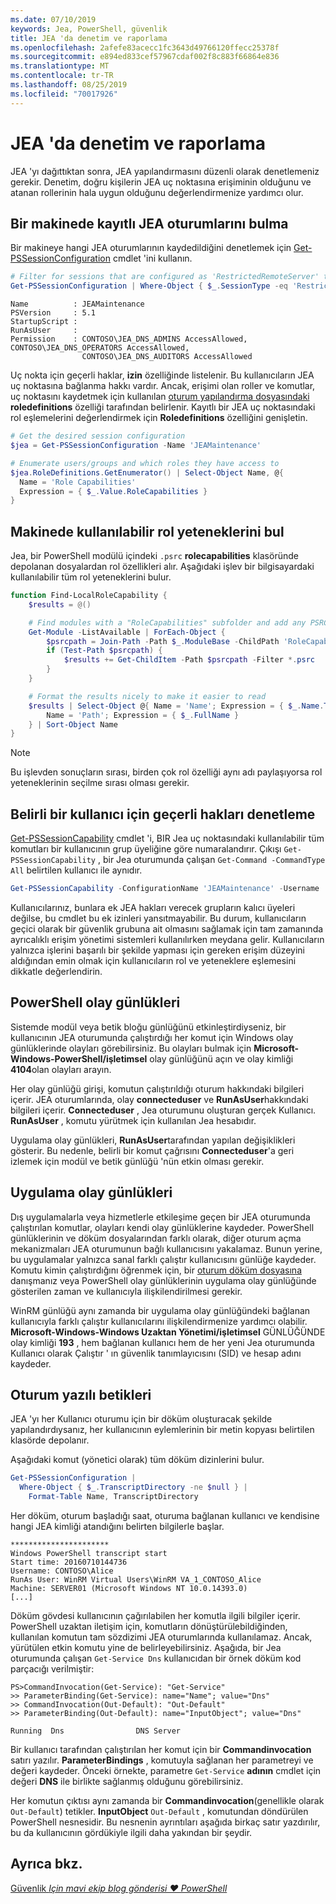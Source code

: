 ```yaml
---
ms.date: 07/10/2019
keywords: Jea, PowerShell, güvenlik
title: JEA 'da denetim ve raporlama
ms.openlocfilehash: 2afefe83acecc1fc3643d49766120ffecc25378f
ms.sourcegitcommit: e894ed833cef57967cdaf002f8c883f66864e836
ms.translationtype: MT
ms.contentlocale: tr-TR
ms.lasthandoff: 08/25/2019
ms.locfileid: "70017926"
---
```

# <a name="auditing-and-reporting-on-jea"></a>JEA 'da denetim ve raporlama

JEA 'yı dağıttıktan sonra, JEA yapılandırmasını düzenli olarak denetlemeniz gerekir. Denetim, doğru kişilerin JEA uç noktasına erişiminin olduğunu ve atanan rollerinin hala uygun olduğunu değerlendirmenize yardımcı olur.

## <a name="find-registered-jea-sessions-on-a-machine"></a>Bir makinede kayıtlı JEA oturumlarını bulma

Bir makineye hangi JEA oturumlarının kaydedildiğini denetlemek için [Get-PSSessionConfiguration](/powershell/module/microsoft.powershell.core/get-pssessionconfiguration) cmdlet 'ini kullanın.

```powershell
# Filter for sessions that are configured as 'RestrictedRemoteServer' to find JEA-like session configurations
Get-PSSessionConfiguration | Where-Object { $_.SessionType -eq 'RestrictedRemoteServer' }
```

```Output
Name          : JEAMaintenance
PSVersion     : 5.1
StartupScript :
RunAsUser     :
Permission    : CONTOSO\JEA_DNS_ADMINS AccessAllowed, CONTOSO\JEA_DNS_OPERATORS AccessAllowed,
                CONTOSO\JEA_DNS_AUDITORS AccessAllowed
```

Uç nokta için geçerli haklar, **izin** özelliğinde listelenir. Bu kullanıcıların JEA uç noktasına bağlanma hakkı vardır. Ancak, erişimi olan roller ve komutlar, uç noktasını kaydetmek için kullanılan [oturum yapılandırma dosyasındaki](session-configurations.md) **roledefinitions** özelliği tarafından belirlenir. Kayıtlı bir JEA uç noktasındaki rol eşlemelerini değerlendirmek için **Roledefinitions** özelliğini genişletin.

```powershell
# Get the desired session configuration
$jea = Get-PSSessionConfiguration -Name 'JEAMaintenance'

# Enumerate users/groups and which roles they have access to
$jea.RoleDefinitions.GetEnumerator() | Select-Object Name, @{
  Name = 'Role Capabilities'
  Expression = { $_.Value.RoleCapabilities }
}
```

## <a name="find-available-role-capabilities-on-the-machine"></a>Makinede kullanılabilir rol yeteneklerini bul

Jea, bir PowerShell modülü içindeki `.psrc` **rolecapabilities** klasöründe depolanan dosyalardan rol özellikleri alır. Aşağıdaki işlev bir bilgisayardaki kullanılabilir tüm rol yeteneklerini bulur.

```powershell
function Find-LocalRoleCapability {
    $results = @()

    # Find modules with a "RoleCapabilities" subfolder and add any PSRC files to the result set
    Get-Module -ListAvailable | ForEach-Object {
        $psrcpath = Join-Path -Path $_.ModuleBase -ChildPath 'RoleCapabilities'
        if (Test-Path $psrcpath) {
            $results += Get-ChildItem -Path $psrcpath -Filter *.psrc
        }
    }

    # Format the results nicely to make it easier to read
    $results | Select-Object @{ Name = 'Name'; Expression = { $_.Name.TrimEnd('.psrc') }}, @{
        Name = 'Path'; Expression = { $_.FullName }
    } | Sort-Object Name
}
```

> [!NOTE]
> Bu işlevden sonuçların sırası, birden çok rol özelliği aynı adı paylaşıyorsa rol yeteneklerinin seçilme sırası olması gerekir.

## <a name="check-effective-rights-for-a-specific-user"></a>Belirli bir kullanıcı için geçerli hakları denetleme

[Get-PSSessionCapability](/powershell/module/microsoft.powershell.core/Get-PSSessionCapability) cmdlet 'i, BIR Jea uç noktasındaki kullanılabilir tüm komutları bir kullanıcının grup üyeliğine göre numaralandırır.
Çıkışı `Get-PSSessionCapability` , bir Jea oturumunda çalışan `Get-Command -CommandType All` belirtilen kullanıcı ile aynıdır.

```powershell
Get-PSSessionCapability -ConfigurationName 'JEAMaintenance' -Username 'CONTOSO\Alice'
```

Kullanıcılarınız, bunlara ek JEA hakları verecek grupların kalıcı üyeleri değilse, bu cmdlet bu ek izinleri yansıtmayabilir. Bu durum, kullanıcıların geçici olarak bir güvenlik grubuna ait olmasını sağlamak için tam zamanında ayrıcalıklı erişim yönetimi sistemleri kullanılırken meydana gelir. Kullanıcıların yalnızca işlerini başarılı bir şekilde yapması için gereken erişim düzeyini aldığından emin olmak için kullanıcıların rol ve yeteneklere eşlemesini dikkatle değerlendirin.

## <a name="powershell-event-logs"></a>PowerShell olay günlükleri

Sistemde modül veya betik bloğu günlüğünü etkinleştirdiyseniz, bir kullanıcının JEA oturumunda çalıştırdığı her komut için Windows olay günlüklerinde olayları görebilirsiniz. Bu olayları bulmak için **Microsoft-Windows-PowerShell/işletimsel** olay günlüğünü açın ve olay kimliği **4104**olan olayları arayın.

Her olay günlüğü girişi, komutun çalıştırıldığı oturum hakkındaki bilgileri içerir. JEA oturumlarında, olay **connecteduser** ve **RunAsUser**hakkındaki bilgileri içerir. **Connecteduser** , Jea oturumunu oluşturan gerçek Kullanıcı. **RunAsUser** , komutu yürütmek için kullanılan Jea hesabıdır.

Uygulama olay günlükleri, **RunAsUser**tarafından yapılan değişiklikleri gösterir. Bu nedenle, belirli bir komut çağrısını **Connecteduser**'a geri izlemek için modül ve betik günlüğü 'nün etkin olması gerekir.

## <a name="application-event-logs"></a>Uygulama olay günlükleri

Dış uygulamalarla veya hizmetlerle etkileşime geçen bir JEA oturumunda çalıştırılan komutlar, olayları kendi olay günlüklerine kaydeder. PowerShell günlüklerinin ve döküm dosyalarından farklı olarak, diğer oturum açma mekanizmaları JEA oturumunun bağlı kullanıcısını yakalamaz. Bunun yerine, bu uygulamalar yalnızca sanal farklı çalıştır kullanıcısını günlüğe kaydeder.
Komutu kimin çalıştırdığını öğrenmek için, bir [oturum döküm dosyasına](#session-transcripts) danışmanız veya PowerShell olay günlüklerinin uygulama olay günlüğünde gösterilen zaman ve kullanıcıyla ilişkilendirilmesi gerekir.

WinRM günlüğü aynı zamanda bir uygulama olay günlüğündeki bağlanan kullanıcıyla farklı çalıştır kullanıcılarını ilişkilendirmenize yardımcı olabilir. **Microsoft-Windows-Windows Uzaktan Yönetimi/işletimsel** GÜNLÜĞÜNDE olay kimliği **193** , hem bağlanan kullanıcı hem de her yeni Jea oturumunda Kullanıcı olarak Çalıştır ' ın güvenlik tanımlayıcısını (SID) ve hesap adını kaydeder.

## <a name="session-transcripts"></a>Oturum yazılı betikleri

JEA 'yı her Kullanıcı oturumu için bir döküm oluşturacak şekilde yapılandırdıysanız, her kullanıcının eylemlerinin bir metin kopyası belirtilen klasörde depolanır.

Aşağıdaki komut (yönetici olarak) tüm döküm dizinlerini bulur.

```powershell
Get-PSSessionConfiguration |
  Where-Object { $_.TranscriptDirectory -ne $null } |
    Format-Table Name, TranscriptDirectory
```

Her döküm, oturum başladığı saat, oturuma bağlanan kullanıcı ve kendisine hangi JEA kimliği atandığını belirten bilgilerle başlar.

```
**********************
Windows PowerShell transcript start
Start time: 20160710144736
Username: CONTOSO\Alice
RunAs User: WinRM Virtual Users\WinRM VA_1_CONTOSO_Alice
Machine: SERVER01 (Microsoft Windows NT 10.0.14393.0)
[...]
```

Döküm gövdesi kullanıcının çağırılabilen her komutla ilgili bilgiler içerir. PowerShell uzaktan iletişim için, komutların dönüştürülebildiğinden, kullanılan komutun tam sözdizimi JEA oturumlarında kullanılamaz. Ancak, yürütülen etkin komutu yine de belirleyebilirsiniz. Aşağıda, bir Jea oturumunda çalışan `Get-Service Dns` kullanıcıdan bir örnek döküm kod parçacığı verilmiştir:

```
PS>CommandInvocation(Get-Service): "Get-Service"
>> ParameterBinding(Get-Service): name="Name"; value="Dns"
>> CommandInvocation(Out-Default): "Out-Default"
>> ParameterBinding(Out-Default): name="InputObject"; value="Dns"

Running  Dns                DNS Server
```

Bir kullanıcı tarafından çalıştırılan her komut için bir **Commandinvocation** satırı yazılır. **ParameterBindings** , komutuyla sağlanan her parametreyi ve değeri kaydeder. Önceki örnekte, parametre `Get-Service` **adının** cmdlet için değeri **DNS** ile birlikte sağlanmış olduğunu görebilirsiniz.

Her komutun çıktısı aynı zamanda bir **Commandinvocation**(genellikle olarak `Out-Default`) tetikler. **InputObject** `Out-Default` , komutundan döndürülen PowerShell nesnesidir. Bu nesnenin ayrıntıları aşağıda birkaç satır yazdırılır, bu da kullanıcının gördükiyle ilgili daha yakından bir şeydir.

## <a name="see-also"></a>Ayrıca bkz.

[Güvenlik *Için mavi ekip blog gönderisi ♥ PowerShell*](https://devblogs.microsoft.com/powershell/powershell-the-blue-team/)
